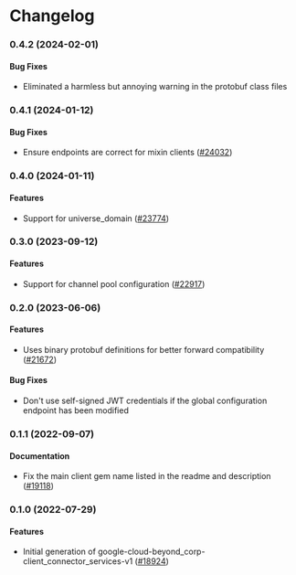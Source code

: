 # Changelog

### 0.4.2 (2024-02-01)

#### Bug Fixes

* Eliminated a harmless but annoying warning in the protobuf class files 

### 0.4.1 (2024-01-12)

#### Bug Fixes

* Ensure endpoints are correct for mixin clients ([#24032](https://github.com/googleapis/google-cloud-ruby/issues/24032)) 

### 0.4.0 (2024-01-11)

#### Features

* Support for universe_domain ([#23774](https://github.com/googleapis/google-cloud-ruby/issues/23774)) 

### 0.3.0 (2023-09-12)

#### Features

* Support for channel pool configuration ([#22917](https://github.com/googleapis/google-cloud-ruby/issues/22917)) 

### 0.2.0 (2023-06-06)

#### Features

* Uses binary protobuf definitions for better forward compatibility ([#21672](https://github.com/googleapis/google-cloud-ruby/issues/21672)) 
#### Bug Fixes

* Don't use self-signed JWT credentials if the global configuration endpoint has been modified 

### 0.1.1 (2022-09-07)

#### Documentation

* Fix the main client gem name listed in the readme and description ([#19118](https://github.com/googleapis/google-cloud-ruby/issues/19118)) 

### 0.1.0 (2022-07-29)

#### Features

* Initial generation of google-cloud-beyond_corp-client_connector_services-v1 ([#18924](https://github.com/googleapis/google-cloud-ruby/issues/18924))
